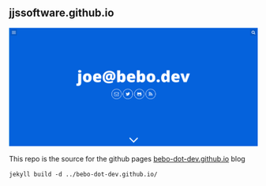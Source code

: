 ## jjssoftware.github.io

![Screenshot](screenshot.png)

This repo is the source for the github pages [bebo-dot-dev.github.io](https://bebo-dot-dev.github.io/) blog

```
jekyll build -d ../bebo-dot-dev.github.io/
```